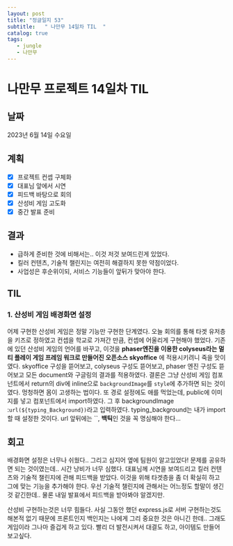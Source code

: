 ```yaml
---
layout: post
title: "정글일지 53"
subtitle:   " 나만무 14일차 TIL  "
catalog: true
tags:
   - jungle
   - 나만무
---
```


# 나만무 프로젝트 14일차 TIL

## 날짜

2023년 6월 14일 수요일

## 계획

- [x] 프로젝트 컨셉 구체화
- [x] 대표님 앞에서 시연
- [x] 피드백 바탕으로 회의
- [x] 산성비 게임 고도화
- [x] 중간 발표 준비

## 결과

- 급하게 준비한 것에 비해서는.. 이것 저것 보여드린게 있었다.
- 킬러 컨텐츠, 기술적 챌린지는 여전히 해결하지 못한 약점이었다.
- 사업성은 후순위이되, 서비스 기능들이 앞뒤가 맞아야 한다.



## TIL

### 1. 산성비 게임 배경화면 설정

어제 구현한 산성비 게임은 정말 기능만 구현한 단계였다. 오늘 회의를 통해 타겟 유저층을 키즈로 정하였고 컨셉을 학교로 가져간 만큼, 컨셉에 어울리게 구현해야 했었다. 기존에 있던 산성비 게임의 언어를 바꾸고, 이것을 **phaser엔진을 이용한 colyseus라는 멀티 플레이 게임 프레임 워크로 만들어진 오픈소스 skyoffice** 에 적용시키려니 죽을 맛이였다. skyoffice 구성을 뜯어보고, colyseus 구성도 뜯어보고, phaser 엔진 구성도 뜯어보고 모든 document와 구글링의 결과를 적용하였다. 결론은 그냥 산성비 게임 컴포넌트에서 return의 div에 inline으로 `backgroundImage`를 `style`에 추가하면 되는 것이였다. 멍청하면 몸이 고생하는 법이다. 또 경로 설정에도 애를 먹었는데, public에 이미지를 넣고 컴포넌트에서 import하였다.  그 후 backgroundImage :`url(${typing_Background})`라고 입력하였다. typing_background는 내가 import할 때 설정한 것이다. url 앞뒤에는 ``, **백틱**인 것을 꼭 명심해야 한다...



## 회고

배경화면 설정은 너무나 쉬웠다.. 그리고 심지어 옆에 팀원이 알고있었다! 문제를 공유하면 되는 것이였는데.. 시간 낭비가 너무 심했다. 대표님께 시연을 보여드리고 킬러 컨텐츠와 기술적 챌린지에 관해 피드백을 받았다. 이것을 위해 타겟층을 좀 더 확실히 하고 그에 맞는 기능을 추가해야 한다. 우선 기술적 챌린지에 관해서는 어느정도 할말이 생긴것 같긴한데.. 물론 내일 발표에서 피드백을 받아봐야 알겠지만.

산성비 구현하는것은 너무 힘들다. 사실 그동안 했던 express.js로 서버 구현하는것도 해본적 없기 때문에 프론트인지 백인지는 나에게 그리 중요한 것은 아니긴 한데.. 그래도 게임이라 그나마 즐겁게 하고 있다. 빨리 더 발전시켜서 대결도 하고, 아이템도 만들어 보고싶다. 